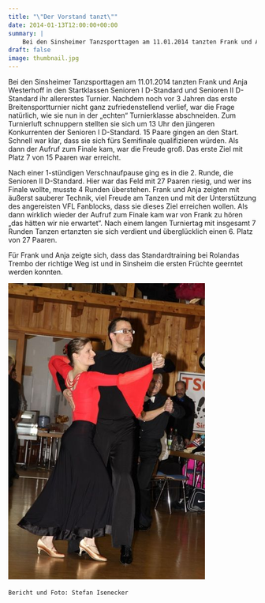 ```yaml
---
title: "\"Der Vorstand tanzt\""
date: 2014-01-13T12:00:00+00:00
summary: |
    Bei den Sinsheimer Tanzsporttagen am 11.01.2014 tanzten Frank und Anja Westerhoff in den Startklassen Senioren I D-Standard und Senioren II D-Standard ihr allererstes Turnier.
draft: false
image: thumbnail.jpg
---
```


Bei den Sinsheimer Tanzsporttagen am 11.01.2014 tanzten Frank und Anja Westerhoff in den Startklassen Senioren I D-Standard und Senioren II D-Standard ihr allererstes Turnier. Nachdem noch vor 3 Jahren das erste Breitensportturnier nicht ganz zufriedenstellend verlief, war die Frage natürlich, wie sie nun in der „echten“ Turnierklasse abschneiden. Zum Turnierluft schnuppern stellten sie sich um 13 Uhr den jüngeren Konkurrenten der Senioren I D-Standard. 15 Paare gingen an den Start. Schnell war klar, dass sie sich fürs Semifinale qualifizieren würden. Als dann der Aufruf zum Finale kam, war die Freude groß. Das erste Ziel mit Platz 7 von 15 Paaren war erreicht.

Nach einer 1-stündigen Verschnaufpause ging es in die 2. Runde, die Senioren II D-Standard. Hier war das Feld mit 27 Paaren riesig, und wer ins Finale wollte, musste 4 Runden überstehen. Frank und Anja zeigten mit äußerst sauberer Technik, viel Freude am Tanzen und mit der Unterstützung des angereisten VFL Fanblocks, dass sie dieses Ziel erreichen wollen. Als dann wirklich wieder der Aufruf zum Finale kam war von Frank zu hören „das hätten wir nie erwartet“. Nach einem langen Turniertag mit insgesamt 7 Runden Tanzen ertanzten sie sich verdient und überglücklich einen 6. Platz von 27 Paaren.

Für Frank und Anja zeigte sich, dass das Standardtraining bei Rolandas Trembo der richtige Weg ist und in Sinsheim die ersten Früchte geerntet werden konnten.

![files/vfl/2014/201401/Sinsheimertanzsporttage2014_FrankundAnjaWesterhoff_670.jpg](Sinsheimertanzsporttage2014_FrankundAnjaWesterhoff_670.jpg)

`Bericht und Foto: Stefan Isenecker`


